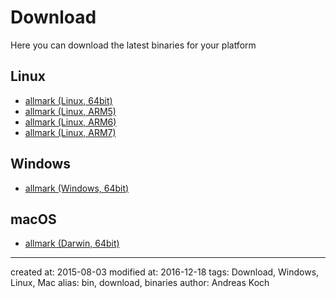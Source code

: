 # Download

Here you can download the latest binaries for your platform

## Linux

- [allmark (Linux, 64bit)](files/allmark_linux_amd64)
- [allmark (Linux, ARM5)](files/allmark_linux_arm_5)
- [allmark (Linux, ARM6)](files/allmark_linux_arm_6)
- [allmark (Linux, ARM7)](files/allmark_linux_arm_7)

## Windows

- [allmark (Windows, 64bit)](files/allmark_windows_amd64)

## macOS

- [allmark (Darwin, 64bit)](files/allmark_darwin_amd64)

---

created at: 2015-08-03
modified at: 2016-12-18
tags: Download, Windows, Linux, Mac
alias: bin, download, binaries
author: Andreas Koch
